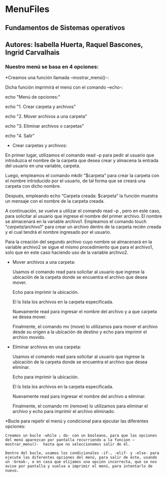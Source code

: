 # MenuFiles 

## Fundamentos de Sistemas operativos 

## Autores: Isabella Huerta, Raquel Bascones, Ingrid Carvalhais 

### Nuestro menú se basa en 4 opciones:  

*Creamos una función llamada –mostrar_menú()-: 

Dicha función imprimirá el menú con el comando –echo-: 

  echo "Menú de opciones:" 

  echo "1. Crear carpeta y archivos" 

  echo "2. Mover archivos a una carpeta" 

  echo "3. Eliminar archivos o carpetas" 

  echo "4. Salir" 

* Crear carpetas y archivos: 

En primer lugar, utilizamos el comando read –p para pedir al usuario que introduzca el nombre de la carpeta que desea crear y almacena la entrada del usuario en una variable, carpeta. 

Luego, empleamos el comando mkdir “$carpeta” para crear la carpeta con el nombre introducido por el usuario, de tal forma que se creará una carpeta con dicho nombre. 

Después, empleando echo “Carpeta creada: $carpeta” la función muestra un mensaje con el nombre de la carpeta creada. 

A continuación, se vuelve a utilizar el comando read –p , pero en este caso, para solicitar al usuario que ingrese el nombre del primer archivo. El nombre se almacenará en la variable archivo1. Empleamos el comando touch “$carpeta/$archivo1” para crear un archivo dentro de la carpeta recién creada y el cual tendrá el nombre ingresado por el usuario. 

Para la creación del segundo archivo cuyo nombre se almacenará en la variable archivo2 se sigue el mismo procedimiento que para el archivo1, solo que en este caso haciendo uso de la variable archivo2. 

 

* Mover archivos a una carpeta: 

     Usamos el comando read para solicitar al usuario que ingrese la ubicación de la carpeta donde se      encuentra el archivo que desea mover. 

    Echo para imprimir la ubicación. 

    El ls lista los archivos en la carpeta especificada. 

    Nuevamente read para ingresar el nombre del archivo y a que carpeta se desea mover. 

    Finalmente, el comando mv (move) lo utilizamos para mover el archivo desde su origen a la ubicación de  destino y echo para imprimir el archivo movido. 

 

* Eliminar archivos en una carpeta: 

    Usamos el comando read para solicitar al usuario que ingrese la ubicación de la carpeta donde se encuentra el archivo que desea eliminar. 

    Echo para imprimir la ubicación. 

    El ls lista los archivos en la carpeta especificada. 

    Nuevamente read para ingresar el nombre del archivo a eliminar. 

    Finalmente, el comando rm (remove) lo utilizamos para eliminar el archivo y echo para imprimir el archivo eliminado. 

*Bucle para repetir el menú y condicional para ejecutar las diferentes opciones: 

    Creamos un bucle -while ; do- con un booleano, para que las opciones del menú aparezcan por pantalla recurriendo a la funcion –mostrar_menu()-  hasta que no seleccionemos salir de él. 

    Dentro del bucle, usamos los condicionales -if-, -elif- y -else- para ejecute las diferentes opciones del menú, para salir de éste, usando un -break-, o en casa que elijamos una opción incorrecta, que se nos avise por pantalla y vuelva a imprimir el menú, para intentarlo de nuevo. 
